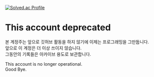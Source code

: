 [![Solved.ac Profile](http://mazassumnida.wtf/api/generate_badge?boj=bje0716)](https://solved.ac/bje0716)    

# This account deprecated
본 계정주는 앞으로 깃허브 활동을 하지 않기에 이제는 프로그래밍을 그만둡니다.   
앞으로 이 계정은 더 이상 쓰이지 않습니다.   
그동안의 기록들은 아카이브 용도로 보관합니다.


This account is no longer operational.   
Good Bye.
